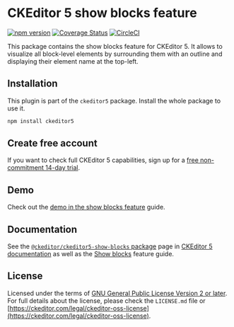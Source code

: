 CKEditor&nbsp;5 show blocks feature
================================

[![npm version](https://badge.fury.io/js/%40ckeditor%2Fckeditor5-show-blocks.svg)](https://www.npmjs.com/package/@ckeditor/ckeditor5-show-blocks)
[![Coverage Status](https://coveralls.io/repos/github/ckeditor/ckeditor5/badge.svg?branch=master)](https://coveralls.io/github/ckeditor/ckeditor5?branch=master)
[![CircleCI](https://circleci.com/gh/ckeditor/ckeditor5.svg?style=shield)](https://app.circleci.com/pipelines/github/ckeditor/ckeditor5?branch=master)

This package contains the show blocks feature for CKEditor&nbsp;5. It allows to visualize all block-level elements by surrounding them with an outline and displaying their element name at the top-left.

## Installation

This plugin is part of the `ckeditor5` package. Install the whole package to use it.

```bash
npm install ckeditor5
```

## Create free account

If you want to check full CKEditor&nbsp;5 capabilities, sign up for a [free non-commitment 14-day trial](https://portal.ckeditor.com/signup).

## Demo

Check out the [demo in the show blocks feature](https://ckeditor.com/docs/ckeditor5/latest/features/show-blocks.html#demo) guide.

## Documentation

See the [`@ckeditor/ckeditor5-show-blocks` package](https://ckeditor.com/docs/ckeditor5/latest/api/show-blocks.html) page in [CKEditor&nbsp;5 documentation](https://ckeditor.com/docs/ckeditor5/latest/) as well as the [Show blocks](https://ckeditor.com/docs/ckeditor5/latest/features/show-blocks.html) feature guide.

## License

Licensed under the terms of [GNU General Public License Version 2 or later](http://www.gnu.org/licenses/gpl.html). For full details about the license, please check the `LICENSE.md` file or [https://ckeditor.com/legal/ckeditor-oss-license](https://ckeditor.com/legal/ckeditor-oss-license).
